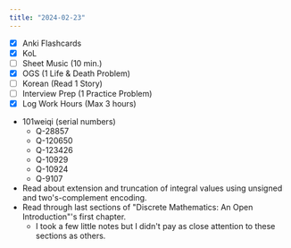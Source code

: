 ```yaml
---
title: "2024-02-23"
---
```


- [x] Anki Flashcards
- [x] KoL
- [ ] Sheet Music (10 min.)
- [x] OGS (1 Life & Death Problem)
- [ ] Korean (Read 1 Story)
- [ ] Interview Prep (1 Practice Problem)
- [x] Log Work Hours (Max 3 hours)

* 101weiqi (serial numbers)
	* Q-28857
	* Q-120650
	* Q-123426
	* Q-10929
	* Q-10924
	* Q-9107
* Read about extension and truncation of integral values using unsigned and two's-complement encoding.
* Read through last sections of "Discrete Mathematics: An Open Introduction"'s first chapter.
	* I took a few little notes but I didn't pay as close attention to these sections as others.